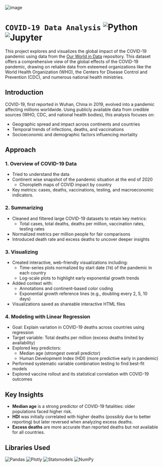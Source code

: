 ![image](https://github.com/user-attachments/assets/1a56c686-ba39-4993-8922-b0297958b0d6)
# `COVID-19 Data Analysis` ![Python](https://img.shields.io/badge/python-3.11-blue?logo=python&logoColor=white) ![Jupyter](https://img.shields.io/badge/Jupyter-Notebook-orange?logo=jupyter&logoColor=white)
This project explores and visualizes the global impact of the COVID-19 pandemic using data from the [Our World in Data](https://ourworldindata.org/coronavirus) repository. This dataset offers a comprehensive view of the global effects of the COVID-19 pandemic, drawing on reliable data from esteemed organizations like the World Health Organization (WHO), the Centers for Disease Control and Prevention (CDC), and numerous national health ministries.

## Introduction

COVID-19, first reported in Wuhan, China in 2019, evolved into a pandemic affecting millions worldwide. Using publicly available data from credible sources (WHO, CDC, and national health bodies), this analysis focuses on:
- Geographic spread and impact across continents and countries
- Temporal trends of infections, deaths, and vaccinations
- Socioeconomic and demographic factors influencing mortality

## Approach

### 1. Overview of COVID-19 Data
- Tried to understand the data
- Continent wise snapshot of the pandemic situation at the end of 2020
  - Choropleth maps of COVID impact by country
- Key metrics: cases, deaths, vaccinations, testing, and macroeconomic indicators.
### 2. Summarizing
- Cleaned and filtered large COVID-19 datasets to retain key metrics:
  - Total cases, total deaths, deaths per million, vaccination rates, testing rates
- Normalized metrics per million people for fair comparisons
- Introduced death rate and excess deaths to uncover deeper insights
### 3. Visualizing
- Created interactive, web-friendly visualizations including:
  - Time-series plots normalized by start date (`T0`) of the pandemic in each country
  - Log-scale plots to highlight early exponential growth trends
- Added context with:
  - Annotations and continent-based color coding
  - Exponential growth reference lines (e.g., doubling every 2, 5, 10 days)
- Visualizations saved as shareable interactive HTML files
### 4. Modeling with Linear Regression
-	Goal: Explain variation in COVID-19 deaths across countries using regression
-	Target variable: Total deaths per million (excess deaths limited by availability)
-	Explored key predictors:
    - Median age (strongest overall predictor)
    - Human Development Index (HDI) (more predictive early in pandemic) 
-	Performed systematic variable combination testing to find best-fit models
-	Explored vaccine rollout and its statistical correlation with COVID-19 outcomes

## Key Insights

- **Median age** is a strong predictor of COVID-19 fatalities: older populations faced higher risk.
- **HDI** was initially correlated with higher deaths (possibly due to better reporting) but later reversed when analyzing excess deaths.
- **Excess deaths** are more accurate than reported deaths but not available for all countries.

## Libraries Used
![Pandas](https://img.shields.io/badge/-Pandas-150458?logo=pandas&logoColor=white)
![Plotly](https://img.shields.io/badge/-Plotly-3F4F75?logo=plotly&logoColor=white)
![Statsmodels](https://img.shields.io/badge/-Statsmodels-3C3C3C?logo=python&logoColor=white)
![NumPy](https://img.shields.io/badge/-NumPy-013243?logo=numpy&logoColor=white)
